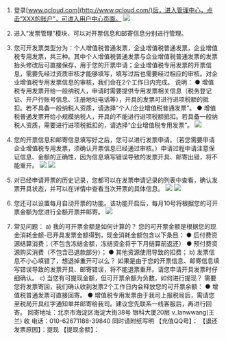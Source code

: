 1.	登录[www.qcloud.com](http://www.qcloud.com/)后，进入管理中心，点击“XXX的账户”，可进入用户中心页面。
![](//qzonestyle.gtimg.cn/qzone/vas/opensns/res/img/fapiaoguanli-1.png)

2.	进入“发票管理”模块，可以对开票信息和邮寄信息分别进行管理。

3.	您可开发票类型分为：个人增值税普通发票，企业增值税普通发票，企业增值税专用发票，共三种。其中个人增值税普通发票与企业增值税普通发票的发票抬头修改后可直接保存，用于您的开票申请；企业增值税专用发票的开票信息，需要先经过资质审核才能够填写，填写过后也需要经过相应的审核。对企业增值税专用发票信息的审核，我们会在2个工作日内完成。
说明：
●  增值税专用发票开给一般纳税人，申请时需要提供专用发票相关信息（税务登记证、开户行账号信息、注册地址电话等），开具的发票可进行进项税额的抵扣。若不具备一般纳税人资质，请选择“个人/企业增值税普通发票”。
●  增值税普通发票开给小规模纳税人，开具的不能进行进项税额抵扣。若具备一般纳税人资质，需要进行进项税抵扣的，请选择“企业增值税专用发票”。
![](//qzonestyle.gtimg.cn/qzone/vas/opensns/res/img/fapiaoguanli-2.png)

4.	您的开票信息和邮寄信息填写好之后，您可以进行发票申请。（若您需要申请企业增值税专用发票，须确认开票信息已经通过审核。）申请过程中请注意保证信息、金额的正确性，因为信息填写错误导致的发票开具、邮寄出错，将不能重开。
![](//qzonestyle.gtimg.cn/qzone/vas/opensns/res/img/fapiaoguanli-3.png)
![](//qzonestyle.gtimg.cn/qzone/vas/opensns/res/img/fapiaoguanli-4.png)

5.	对已经申请开票的历史记录，您都可以在发票申请记录的列表中查看，确认发票开具状态，并可以在详情中查看当次开票的具体信息。
![](//qzonestyle.gtimg.cn/qzone/vas/opensns/res/img/fapiaoguanli-5.png)
![](//qzonestyle.gtimg.cn/qzone/vas/opensns/res/img/fapiaoguanli-6.png)

6.	您还可以设置每月自动开票的功能。该功能开启后，每月10号将根据您的可开票金额为您进行全额开票并邮寄。
![](//qzonestyle.gtimg.cn/qzone/vas/opensns/res/img/fapiaoguanli-7.png)

7.	常见问题：
a)	我的可开票金额是如何计算的？
您的可开票金额是根据您的现金消耗金额-已开具发票金额得到，现金消耗金额包含以下条目：
●  后付费资源结算消费；（不包含冻结金额，冻结资金将于下月结算前返还）
●  预付费资源购买消费（不包含已退款部分）；
●  其他资源使用导致的扣费；
b)	发票信息不小心填错了，想退掉重开可以么？
如果是由于您的开票信息、邮寄信息填写错误导致的发票开具、邮寄错误，将不能退票重开。请您申请开具发票时仔细确认。
c)	当您有可提现金额，但可开票余额为负数，如何进行提现？
需要您将发票寄回，我们确认收到发票2个工作日内会释放您的可开票余额：
●  增值税普通发票可直接回寄。
●  增值税专用发票由于我司上报税局后，需请您至税局开具红字通知单并邮寄给我司。建议您先联系一线客服后，再进行回寄。
回寄地址：北京市海淀区海淀大街38号 银科大厦20层 v_lanwwang(王兰) 收 
电话：010-62671188-39840
同时请附纸写明
【充值QQ号】： 
【退还发票原因】：提现
【提现金额】：